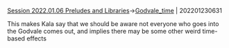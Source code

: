 [Session 2022.01.06 Preludes and Libraries](sessions/notes_matteo_brianedit/Session%202022.01.06%20Preludes%20and%20Libraries.md)->[Godvale_time](Insights/Godvale_time.md) | 202201230631

This makes Kala say that we should be aware not everyone who goes into the Godvale comes out, and implies there may be some other weird time-based effects